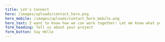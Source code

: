 ```yaml
---
title: Let's Connect
hero: /images/uploads/contact_hero.png
hero_mobile: /images/uploads/contact_hero_mobile.png
hero_text: I want to know how we can work together! Let me know what you need help with and I'll be in touch right away.
form_heading: Tell us about your project
form_button: Say Hello
---
```

